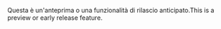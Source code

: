 <span data-ttu-id="6d9e3-101">Questa è un'anteprima o una funzionalità di rilascio anticipato.</span><span class="sxs-lookup"><span data-stu-id="6d9e3-101">This is a preview or early release feature.</span></span>